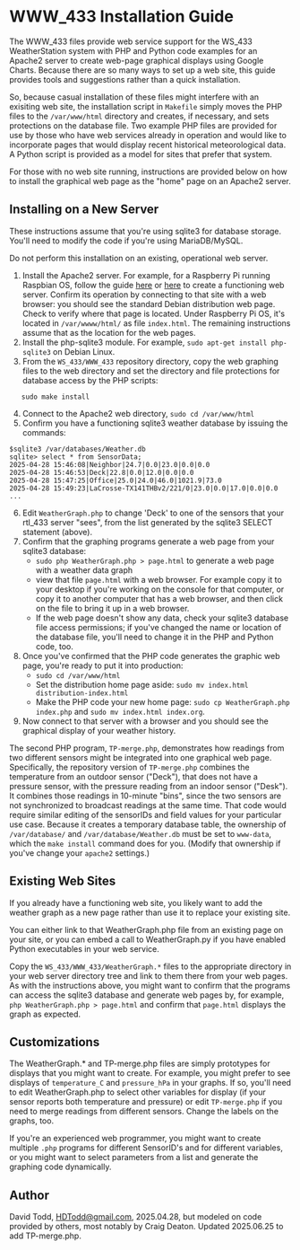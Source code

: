 # WWW_433 Installation Guide

The WWW_433 files provide web service support for the WS_433 WeatherStation system with PHP and Python code examples for an Apache2 server to create web-page graphical displays using Google Charts.  Because there are so many ways to set up a web site, this guide provides tools and suggestions rather than a quick installation.

So, because casual installation of these files might interfere with an exisiting web site, the installation script in `Makefile` simply moves the PHP files to the `/var/www/html` directory and creates, if necessary, and sets protections on the database file.  Two example PHP files are provided for use by those who have web services already in operation and would like to incorporate pages that would display recent historical meteorological data.  A Python script is provided as a model for sites that prefer that system.

For those with no web site running, instructions are provided below on how to install the graphical web page as the "home" page on an Apache2 server.

## Installing on a New Server

These instructions assume that you're using sqlite3 for database storage.  You'll need to modify the code if you're using MariaDB/MySQL.

Do not perform this installation on an existing, operational web server.

1.  Install the Apache2 server.  For example, for a Raspberry Pi running Raspbian OS, follow the guide [here](https://www.tomshardware.com/news/raspberry-pi-web-server,40174.html) or [here](https://pimylifeup.com/raspberry-pi-apache/) to create a functioning web server.  Confirm its operation by connecting to that site with a web browser: you should see the standard Debian distribution web page.  Check to verify where that page is located.  Under Raspberry Pi OS, it's located in `/var/wwww/html/` as file `index.html`.  The remaining instructions assume that as the location for the web pages.
2.  Install the php-sqlite3 module.  For example, `sudo apt-get install php-sqlite3` on Debian Linux.
3.  From the `WS_433/WWW_433` repository directory, copy the web graphing files to the web directory and set the directory and file protections for database access by the PHP scripts:
```
   sudo make install
```
4.  Connect to the Apache2 web directory, `sudo cd /var/www/html` 
5.  Confirm you have a functioning sqlite3 weather database by issuing the commands:
```
$sqlite3 /var/databases/Weather.db
sqlite> select * from SensorData;
2025-04-28 15:46:08|Neighbor|24.7|0.0|23.0|0.0|0.0
2025-04-28 15:46:53|Deck|22.8|0.0|12.0|0.0|0.0
2025-04-28 15:47:25|Office|25.0|24.0|46.0|1021.9|73.0
2025-04-28 15:49:23|LaCrosse-TX141THBv2/221/0|23.0|0.0|17.0|0.0|0.0
...
```
6.  Edit `WeatherGraph.php` to change 'Deck' to one of the sensors that your rtl_433 server "sees", from the list generated by the sqlite3 SELECT statement (above).
7.  Confirm that the graphing programs generate a web page from your sqlite3 database:
    *  `sudo php WeatherGraph.php > page.html` to generate a web page with a weather data graph
    *  view that file `page.html` with a web browser.  For example copy it to your desktop if you're working on the console for that computer, or copy it to another computer that has a web browser, and then click on the file to bring it up in a web browser.
    *  If the web page doesn't show any data, check your sqlite3 database file access permissions; if you've changed the name or location of the database file, you'll need to change it in the PHP and Python code, too.
8.  Once you've confirmed that the PHP code generates the graphic web page, you're ready to put it into production:
    *  `sudo cd /var/www/html`
    *  Set the distribution home page aside: `sudo mv index.html distribution-index.html`
    *  Make the PHP code your new home page: `sudo cp WeatherGraph.php index.php` and `sudo mv index.html index.org`.
9.  Now connect to that server with a browser and you should see the graphical display of your weather history.

The second PHP program, `TP-merge.php`, demonstrates how readings from two different sensors might be integrated into one graphical web page. Specifically, the repository version of `TP-merge.php` combines the temperature from an outdoor sensor ("Deck"), that does not have a pressure sensor, with the pressure reading from an indoor sensor ("Desk"). It combines those readings in 10-minute "bins", since the two sensors are not synchronized to broadcast readings at the same time.  That code would require similar editing of the sensorIDs and field values for your particular use case.  Because it creates a temporary database table, the ownership of `/var/database/` and `/var/database/Weather.db` must be set to `www-data`, which the `make install` command does for you.  (Modify that ownership if you've change your `apache2` settings.)

## Existing Web Sites

If you already have a functioning web site, you likely want to add the weather graph as a new page rather than use it to replace your existing site.

You can either link to that WeatherGraph.php file from an existing page on your site, or you can embed a call to WeatherGraph.py if you have enabled Python executables in your web service.

Copy the `WS_433/WWW_433/WeatherGraph.*` files to the appropriate directory in your web server directory tree and link to them there from your web pages.  As with the instructions above, you might want to confirm that the programs can access the sqlite3 database and generate web pages by, for example, `php WeatherGraph.php > page.html` and confirm that `page.html` displays the graph as expected.

## Customizations

The WeatherGraph.* and TP-merge.php files are simply prototypes for displays that you might want to create.  For example, you might prefer to see displays of `temperature_C` and `pressure_hPa` in your graphs.  If so, you'll need to edit WeatherGraph.php  to select other variables for display (if your sensor reports both temperature and pressure) or edit `TP-merge.php` if you need to merge readings from different sensors.  Change the labels on the graphs, too.

If you're an experienced web programmer, you might want to create multiple `.php` programs for different SensorID's and for different variables, or you might want to select parameters from a list and generate the graphing code dynamically.

## Author

David Todd, HDTodd@gmail.com, 2025.04.28, but modeled on code provided by others, most notably by Craig Deaton.  Updated 2025.06.25 to add TP-merge.php.




